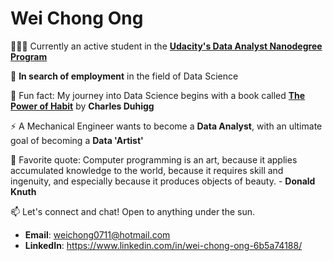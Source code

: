 # Wei Chong Ong

👨🏻‍🎓 Currently an active student in the [**Udacity's Data Analyst Nanodegree Program**](https://www.udacity.com/course/data-analyst-nanodegree--nd002)

:briefcase: **In search of employment** in the field of Data Science

:rocket: Fun fact: My journey into Data Science begins with a book called [**The Power of Habit**](https://www.amazon.de/-/en/Charles-Duhigg/dp/1847946240/ref=sr_1_1?crid=623EWT9ELMN8&dchild=1&keywords=the+power+of+habit&qid=1603792487&sprefix=the+power+of+hab%2Caps%2C173&sr=8-1) by **Charles Duhigg**

⚡ A Mechanical Engineer  wants to become a **Data Analyst**, with an ultimate goal of becoming a **Data 'Artist'**

💬 Favorite quote: Computer programming is an art, because it applies accumulated knowledge to the world, because it requires skill and ingenuity, and especially because it produces objects of beauty. - **Donald Knuth**

📫 Let's connect and chat! Open to anything under the sun.
* **Email**: weichong0711@hotmail.com
* **LinkedIn**: https://www.linkedin.com/in/wei-chong-ong-6b5a74188/

<!--
**weichong-ong/weichong-ong** is a ✨ _special_ ✨ repository because its `README.md` (this file) appears on your GitHub profile.

curiousity and ability to go and find my own answers 
People who come with the Udacity training are already really demonstrating that because we're unafraid to go and teach our something new.

- :fire: Someone who is unafraid to pursue own passion fiercely and always taking the road less travelled

- :beginner: Beginner's mindset and curiousity

Here are some ideas to get you started:

- 🔭 I’m currently working on ...
- 🌱 I’m currently learning ...
- 👯 I’m looking to collaborate on ...
- 🤔 I’m looking for help with ...
- 💬 Ask me about ...
- 📫 How to reach me: ...
- 😄 Pronouns: ...
- ⚡ Fun fact: ...
- :lotus_position_man: Life quote: True happiness is not attained through self-gratification, but through fidelity to a worthy purpose. - Hellen Keller
-->
